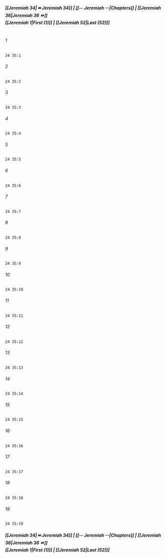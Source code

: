 
##### **[[Jeremiah 34|⏪ Jeremiah 34]] | [[-- Jeremiah --|Chapters]] | [[Jeremiah 36|Jeremiah 36 ⏩]]**<br>**[[Jeremiah 1|First (1)]] | [[Jeremiah 52|Last (52)]]**<br><br>

###### 1
``` verse
24 35:1
```
###### 2
``` verse
24 35:2
```
###### 3
``` verse
24 35:3
```
###### 4
``` verse
24 35:4
```
###### 5
``` verse
24 35:5
```
###### 6
``` verse
24 35:6
```
###### 7
``` verse
24 35:7
```
###### 8
``` verse
24 35:8
```
###### 9
``` verse
24 35:9
```
###### 10
``` verse
24 35:10
```
###### 11
``` verse
24 35:11
```
###### 12
``` verse
24 35:12
```
###### 13
``` verse
24 35:13
```
###### 14
``` verse
24 35:14
```
###### 15
``` verse
24 35:15
```
###### 16
``` verse
24 35:16
```
###### 17
``` verse
24 35:17
```
###### 18
``` verse
24 35:18
```
###### 19
``` verse
24 35:19
```

##### **[[Jeremiah 34|⏪ Jeremiah 34]] | [[-- Jeremiah --|Chapters]] | [[Jeremiah 36|Jeremiah 36 ⏩]]**<br>**[[Jeremiah 1|First (1)]] | [[Jeremiah 52|Last (52)]]**
